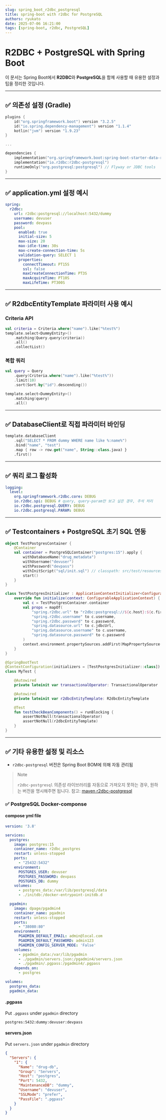 ```yaml
---
slug: spring_boot_r2dbc_postgresql 
title: spring-boot with r2dbc for PostgreSQL
authors: ryukato
date: 2025-07-06 16:21:00
tags: [spring-boot, r2dbc, PostgreSQL]
---
```


<!-- truncate -->
# R2DBC + PostgreSQL with Spring Boot

이 문서는 Spring Boot에서 **R2DBC**와 **PostgreSQL**을 함께 사용할 때 유용한 설정과 팁을 정리한 것입니다.

---

## ✅ 의존성 설정 (Gradle)

```kotlin
plugins {
    id("org.springframework.boot") version "3.2.5"
    id("io.spring.dependency-management") version "1.1.4"
    kotlin("jvm") version "1.9.23"
}

...

dependencies {
    implementation("org.springframework.boot:spring-boot-starter-data-r2dbc")
    implementation("io.r2dbc:r2dbc-postgresql")
    runtimeOnly("org.postgresql:postgresql") // Flyway or JDBC tools
}
```

---

## ✅ application.yml 설정 예시

```yaml
spring:
  r2dbc:
    url: r2dbc:postgresql://localhost:5432/dummy
    username: devuser
    password: devpass
    pool:
      enabled: true
      initial-size: 5
      max-size: 20
      max-idle-time: 30s
      max-create-connection-time: 5s
      validation-query: SELECT 1
      properties:
        connectTimeout: PT15S
        ssl: false
        maxCreateConnectionTime: PT3S
        maxAcquireTime: PT10S
        maxLifeTime: PT300S
```

---

## ✅ R2dbcEntityTemplate 파라미터 사용 예시

### Criteria API

```kotlin
val criteria = Criteria.where("name").like("%test%")
template.select<DummyEntity>()
    .matching(Query.query(criteria))
    .all()
    .collectList()
```

### 복합 쿼리

```kotlin
val query = Query
    .query(Criteria.where("name").like("%test%"))
    .limit(10)
    .sort(Sort.by("id").descending())

template.select<DummyEntity>()
    .matching(query)
    .all()
```

---

## ✅ DatabaseClient로 직접 파라미터 바인딩

```kotlin
template.databaseClient
    .sql("SELECT * FROM dummy WHERE name like %:name%")
    .bind("name", "test")
    .map { row -> row.get("name", String::class.java) }
    .first()
```

---

## ✅ 쿼리 로그 활성화

```yaml
logging:
  level:
    org.springframework.r2dbc.core: DEBUG
    io.r2dbc.spi: DEBUG # query, query-param만 보고 싶은 경우, 주석 처리
    io.r2dbc.postgresql.QUERY: DEBUG
    io.r2dbc.postgresql.PARAM: DEBUG
```

---

## ✅ Testcontainers + PostgreSQL 초기 SQL 연동

```kotlin
object TestPostgresContainer {
    @Container
    val container = PostgreSQLContainer("postgres:15").apply {
        withDatabaseName("drug_metadata")
        withUsername("devuser")
        withPassword("devpass")
        withInitScript("sql/init.sql") // classpath: src/test/resources/sql/init.sql
        start()
    }
}
```

```kotlin
class TestPostgresInitializer : ApplicationContextInitializer<ConfigurableApplicationContext> {
    override fun initialize(context: ConfigurableApplicationContext) {
        val c = TestPostgresContainer.container
        val props = mapOf(
            "spring.r2dbc.url" to "r2dbc:postgresql://${c.host}:${c.firstMappedPort}/${c.databaseName}",
            "spring.r2dbc.username" to c.username,
            "spring.r2dbc.password" to c.password,
            "spring.datasource.url" to c.jdbcUrl,
            "spring.datasource.username" to c.username,
            "spring.datasource.password" to c.password
        )
        context.environment.propertySources.addFirst(MapPropertySource("testcontainers", props))
    }
}
```

```kotlin
@SpringBootTest
@ContextConfiguration(initializers = [TestPostgresInitializer::class])
class MyTest {

    @Autowired
    private lateinit var transactionalOperator: TransactionalOperator

    @Autowired
    private lateinit var r2dbcEntityTemplate: R2dbcEntityTemplate

    @Test
    fun testCheckBeanComponents() = runBlocking {
        assertNotNull(transactionalOperator)
        assertNotNull(r2dbcEntityTemplate)
    }
}
```

---

## ✅ 기타 유용한 설정 및 리소스

- `r2dbc-postgresql` 버전은 Spring Boot BOM에 의해 자동 관리됨

> Note
>
> `r2dbc-postgresql` 의존성 라이브러리를 자동으로 가져오지 못하는 경우, 원하는 버전을 명시해주면 됩니다. 
> 참고: [maven r2dbc-postgresql](https://mvnrepository.com/artifact/io.r2dbc/r2dbc-postgresql)

### ✅ PostgreSQL Docker-componse
#### compose yml file
```yaml title="docker-compose.yml"
version: '3.8'

services:
  postgres:
    image: postgres:15
    container_name: r2dbc_postgres
    restart: unless-stopped
    ports:
      - "25432:5432"
    environment:
      POSTGRES_USER: devuser
      POSTGRES_PASSWORD: devpass
      POSTGRES_DB: dummy
    volumes:
      - postgres_data:/var/lib/postgresql/data
      - ./initdb:/docker-entrypoint-initdb.d

  pgadmin:
    image: dpage/pgadmin4
    container_name: pgadmin
    restart: unless-stopped
    ports:
      - "38080:80"
    environment:
      PGADMIN_DEFAULT_EMAIL: admin@local.com
      PGADMIN_DEFAULT_PASSWORD: admin123
      PGADMIN_CONFIG_SERVER_MODE: 'False'
    volumes:
      - pgadmin_data:/var/lib/pgadmin
      - ./pgadmin/servers.json:/pgadmin4/servers.json
      - ./pgadmin/.pgpass:/pgadmin4/.pgpass
    depends_on:
      - postgres

volumes:
  postgres_data:
  pgadmin_data:

```
#### .pgpass
Put `.pgpass` under `pgadmin` directory

```text title=".pgpass"
postgres:5432:dummy:devuser:devpass
```

#### servers.json
Put `servers.json` under `pgadmin` directory
```json title="servers.json"
{
  "Servers": {
    "1": {
      "Name": "drug-db",
      "Group": "Servers",
      "Host": "postgres",
      "Port": 5432,
      "MaintenanceDB": "dummy",
      "Username": "devuser",
      "SSLMode": "prefer",
      "PassFile": ".pgpass"
    }
  }
}
```